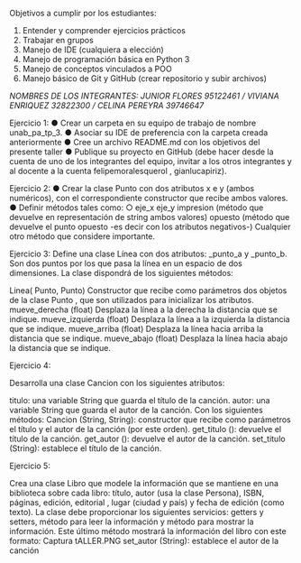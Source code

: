 Objetivos a cumplir por los estudiantes:

 1. Entender y comprender ejercicios prácticos
 2. Trabajar en grupos
 3. Manejo de IDE (cualquiera a elección)
 4. Manejo de programación básica en Python 3
 5. Manejo de conceptos vinculados a POO
 6. Manejo básico de Git y GitHub (crear repositorio y subir archivos)







*NOMBRES DE LOS INTEGRANTES: JUNIOR FLORES 95122461 / VIVIANA ENRIQUEZ 32822300 / CELINA PEREYRA 39746647*

Ejercicio 1: ● Crear un carpeta en su equipo de trabajo de nombre unab_pa_tp_3. ● Asociar su IDE de preferencia con la carpeta creada anteriormente ● Cree un archivo README.md con los objetivos del presente taller ● Publique su proyecto en GitHub (debe hacer desde la cuenta de uno de los integrantes del equipo, invitar a los otros integrantes y al docente a la cuenta felipemoralesquerol , gianlucapiriz).

Ejercicio 2: ● Crear la clase Punto con dos atributos x e y (ambos numéricos), con el correspondiente constructor que recibe ambos valores. ● Definir métodos tales como: ○ eje_x eje_y impresion (método que devuelve en representación de string ambos valores) opuesto (método que devuelve el punto opuesto -es decir con los atributos negativos-) Cualquier otro método que considere importante.

Ejercicio 3: Define una clase Línea con dos atributos: _punto_a y _punto_b. Son dos puntos por los que pasa la línea en un espacio de dos dimensiones. La clase dispondrá de los siguientes métodos:

Linea( Punto, Punto) Constructor que recibe como parámetros dos objetos de la clase Punto , que son utilizados para inicializar los atributos.
mueve_derecha (float) Desplaza la línea a la derecha la distancia que se indique.
mueve_izquierda (float) Desplaza la línea a la izquierda la distancia que se indique.
mueve_arriba (float) Desplaza la línea hacia arriba la distancia que se indique.
mueve_abajo (float) Desplaza la línea hacia abajo la distancia que se indique.

Ejercicio 4:

Desarrolla una clase Cancion con los siguientes atributos:

titulo: una variable String que guarda el título de la canción.
autor: una variable String que guarda el autor de la canción. Con los siguientes métodos:
Cancion (String, String): constructor que recibe como parámetros el título y el autor de la canción (por este orden).
get_titulo (): devuelve el título de la canción.
get_autor (): devuelve el autor de la canción.
set_titulo (String): establece el título de la canción.

Ejercicio 5:

Crea una clase Libro que modele la información que se mantiene en una biblioteca sobre cada libro: título, autor (usa la clase Persona), ISBN, páginas, edición, editorial , lugar (ciudad y país) y fecha de edición (como texto). La clase debe proporcionar los siguientes servicios: getters y setters, método para leer la información y método para mostrar la información.
Este último método mostrará la información del libro con este formato: Captura tALLER.PNG
set_autor (String): establece el autor de la canción
